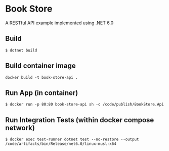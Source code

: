 # Book Store

A RESTful API example implemented using .NET 6.0

## Build

```
$ dotnet build
```

## Build container image

```
docker build -t book-store-api .
```

## Run App (in container)
```
$ docker run -p 80:80 book-store-api sh -c /code/publish/BookStore.Api
```

## Run Integration Tests (within docker compose network)
```
$ docker exec test-runner dotnet test --no-restore --output /code/artifacts/bin/Release/net6.0/linux-musl-x64
```